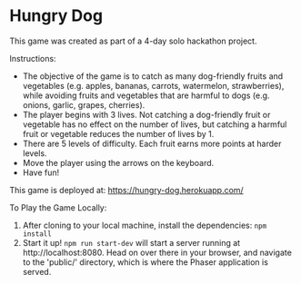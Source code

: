 # Hungry Dog

This game was created as part of a 4-day solo hackathon project.

Instructions:

- The objective of the game is to catch as many dog-friendly fruits and vegetables (e.g. apples, bananas, carrots, watermelon, strawberries), while avoiding fruits and vegetables that are harmful to dogs (e.g. onions, garlic, grapes, cherries).
- The player begins with 3 lives. Not catching a dog-friendly fruit or vegetable has no effect on the number of lives, but catching a harmful fruit or vegetable reduces the number of lives by 1.
- There are 5 levels of difficulty. Each fruit earns more points at harder levels.
- Move the player using the arrows on the keyboard.
- Have fun!

This game is deployed at: https://hungry-dog.herokuapp.com/

To Play the Game Locally:

1. After cloning to your local machine, install the dependencies: `npm install`
2. Start it up! `npm run start-dev` will start a server running at http://localhost:8080. Head on over there in your browser, and navigate to the 'public/' directory, which is where the Phaser application is served.
